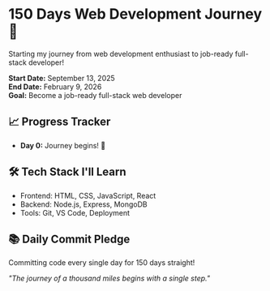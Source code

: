 # 150 Days Web Development Journey 🚀

Starting my journey from web development enthusiast to job-ready full-stack developer!

**Start Date:** September 13, 2025  
**End Date:** February 9, 2026  
**Goal:** Become a job-ready full-stack web developer

## 📈 Progress Tracker
- **Day 0:** Journey begins! 🎯

## 🛠️ Tech Stack I'll Learn
- Frontend: HTML, CSS, JavaScript, React
- Backend: Node.js, Express, MongoDB
- Tools: Git, VS Code, Deployment

## 📚 Daily Commit Pledge
Committing code every single day for 150 days straight!

*"The journey of a thousand miles begins with a single step."*
